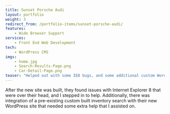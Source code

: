 ```yaml
---
title: Sunset Porsche Audi
layout: portfolio
weight: 3
redirect_from: /portfolio-items/sunset-porsche-audi/
features:
    - Wide Browser Support
services:
    - Front End Web Development
tech:
    - WordPress CMS
imgs:
    - home.jpg
    - Search-Results-Page.png
    - Car-Detail-Page.png
teaser: "Helped out with some IE8 bugs, and some additional custom WordPress integration."
---
```

After the new site was built, they found issues with Internet Explorer 8 that were over their head, and I stepped in to help. Additionally, there was integration of a pre-existing custom built inventory search with their new WordPress site that needed some extra help that I assisted on.